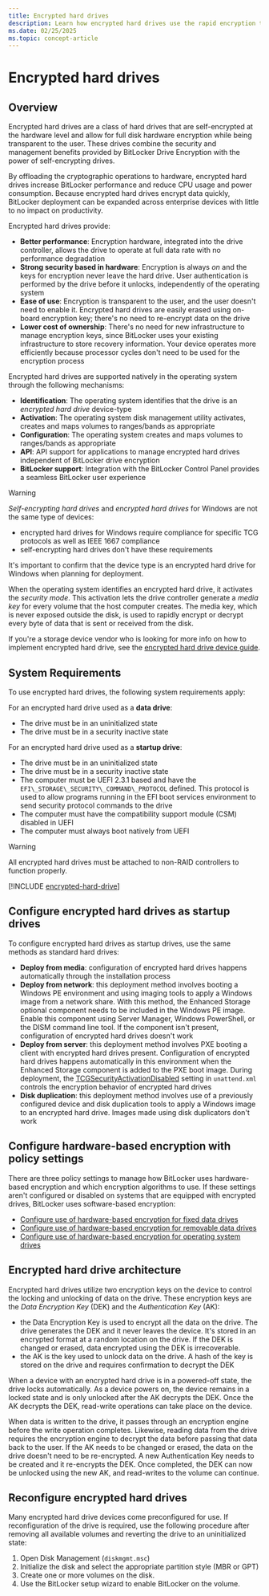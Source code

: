 ```yaml
---
title: Encrypted hard drives
description: Learn how encrypted hard drives use the rapid encryption that is provided by BitLocker to enhance data security and management.
ms.date: 02/25/2025
ms.topic: concept-article
---
```


# Encrypted hard drives

## Overview

Encrypted hard drives are a class of hard drives that are self-encrypted at the hardware level and allow for full disk hardware encryption while being transparent to the user. These drives combine the security and management benefits provided by BitLocker Drive Encryption with the power of self-encrypting drives.

By offloading the cryptographic operations to hardware, encrypted hard drives increase BitLocker performance and reduce CPU usage and power consumption. Because encrypted hard drives encrypt data quickly, BitLocker deployment can be expanded across enterprise devices with little to no impact on productivity.

Encrypted hard drives provide:

- **Better performance**: Encryption hardware, integrated into the drive controller, allows the drive to operate at full data rate with no performance degradation
- **Strong security based in hardware**: Encryption is always *on* and the keys for encryption never leave the hard drive. User authentication is performed by the drive before it unlocks, independently of the operating system
- **Ease of use**: Encryption is transparent to the user, and the user doesn't need to enable it. Encrypted hard drives are easily erased using on-board encryption key; there's no need to re-encrypt data on the drive
- **Lower cost of ownership**: There's no need for new infrastructure to manage encryption keys, since BitLocker uses your existing infrastructure to store recovery information. Your device operates more efficiently because processor cycles don't need to be used for the encryption process

Encrypted hard drives are supported natively in the operating system through the following mechanisms:

- **Identification**: The operating system identifies that the drive is an *encrypted hard drive* device-type
- **Activation**: The operating system disk management utility activates, creates and maps volumes to ranges/bands as appropriate
- **Configuration**: The operating system creates and maps volumes to ranges/bands as appropriate
- **API**: API support for applications to manage encrypted hard drives independent of BitLocker drive encryption
- **BitLocker support**: Integration with the BitLocker Control Panel provides a seamless BitLocker user experience

>[!WARNING]
>*Self-encrypting hard drives* and *encrypted hard drives* for Windows are not the same type of devices:
>
> - encrypted hard drives for Windows require compliance for specific TCG protocols as well as IEEE 1667 compliance
> - self-encrypting hard drives don't have these requirements
>
>It's important to confirm that the device type is an encrypted hard drive for Windows when planning for deployment.

When the operating system identifies an encrypted hard drive, it activates the *security mode*. This activation lets the drive controller generate a *media key* for every volume that the host computer creates. The media key, which is never exposed outside the disk, is used to rapidly encrypt or decrypt every byte of data that is sent or received from the disk.

If you're a storage device vendor who is looking for more info on how to implement encrypted hard drive, see the [encrypted hard drive device guide](/previous-versions/windows/hardware/design/dn653989(v=vs.85)).

## System Requirements

To use encrypted hard drives, the following system requirements apply:

For an encrypted hard drive used as a **data drive**:

- The drive must be in an uninitialized state
- The drive must be in a security inactive state

For an encrypted hard drive used as a **startup drive**:

- The drive must be in an uninitialized state
- The drive must be in a security inactive state
- The computer must be UEFI 2.3.1 based and have the `EFI\_STORAGE\_SECURITY\_COMMAND\_PROTOCOL` defined. This protocol is used to allow programs running in the EFI boot services environment to send security protocol commands to the drive
- The computer must have the compatibility support module (CSM) disabled in UEFI
- The computer must always boot natively from UEFI

>[!WARNING]
>All encrypted hard drives must be attached to non-RAID controllers to function properly.

[!INCLUDE [encrypted-hard-drive](../../../../includes/licensing/encrypted-hard-drive.md)]

## Configure encrypted hard drives as startup drives

To configure encrypted hard drives as startup drives, use the same methods as standard hard drives:

- **Deploy from media**: configuration of encrypted hard drives happens automatically through the installation process
- **Deploy from network**: this deployment method involves booting a Windows PE environment and using imaging tools to apply a Windows image from a network share. With this method, the Enhanced Storage optional component needs to be included in the Windows PE image. Enable this component using Server Manager, Windows PowerShell, or the DISM command line tool. If the component isn't present, configuration of encrypted hard drives doesn't work
- **Deploy from server**: this deployment method involves PXE booting a client with encrypted hard drives present. Configuration of encrypted hard drives happens automatically in this environment when the Enhanced Storage component is added to the PXE boot image. During deployment, the [TCGSecurityActivationDisabled](/windows-hardware/customize/desktop/unattend/microsoft-windows-enhancedstorage-adm-tcgsecurityactivationdisabled) setting in `unattend.xml` controls the encryption behavior of encrypted hard drives
- **Disk duplication**: this deployment method involves use of a previously configured device and disk duplication tools to apply a Windows image to an encrypted hard drive. Images made using disk duplicators don't work

## Configure hardware-based encryption with policy settings

There are three policy settings to manage how BitLocker uses hardware-based encryption and which encryption algorithms to use. If these settings aren't configured or disabled on systems that are equipped with encrypted drives, BitLocker uses software-based encryption:

- [Configure use of hardware-based encryption for fixed data drives](bitlocker/configure.md?tabs=fixed#configure-use-of-hardware-based-encryption-for-fixed-data-drives)
- [Configure use of hardware-based encryption for removable data drives](bitlocker/configure.md?tabs=removable#configure-use-of-hardware-based-encryption-for-removable-data-drives)
- [Configure use of hardware-based encryption for operating system drives](bitlocker/configure.md?tabs=os#configure-use-of-hardware-based-encryption-for-operating-system-drives)

## Encrypted hard drive architecture

Encrypted hard drives utilize two encryption keys on the device to control the locking and unlocking of data on the drive. These encryption keys are the *Data Encryption Key* (DEK) and the *Authentication Key* (AK):

- the Data Encryption Key is used to encrypt all the data on the drive. The drive generates the DEK and it never leaves the device. It's stored in an encrypted format at a random location on the drive. If the DEK is changed or erased, data encrypted using the DEK is irrecoverable.
- the AK is the key used to unlock data on the drive. A hash of the key is stored on the drive and requires confirmation to decrypt the DEK

When a device with an encrypted hard drive is in a powered-off state, the drive locks automatically. As a device powers on, the device remains in a locked state and is only unlocked after the AK decrypts the DEK. Once the AK decrypts the DEK, read-write operations can take place on the device.

When data is written to the drive, it passes through an encryption engine before the write operation completes. Likewise, reading data from the drive requires the encryption engine to decrypt the data before passing that data back to the user. If the AK needs to be changed or erased, the data on the drive doesn't need to be re-encrypted. A new Authentication Key needs to be created and it re-encrypts the DEK. Once completed, the DEK can now be unlocked using the new AK, and read-writes to the volume can continue.

## Reconfigure encrypted hard drives

Many encrypted hard drive devices come preconfigured for use. If reconfiguration of the drive is required, use the following procedure after removing all available volumes and reverting the drive to an uninitialized state:

1. Open Disk Management (`diskmgmt.msc`)
1. Initialize the disk and select the appropriate partition style (MBR or GPT)
1. Create one or more volumes on the disk.
1. Use the BitLocker setup wizard to enable BitLocker on the volume.
